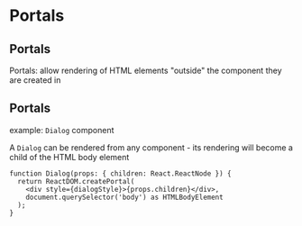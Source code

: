 # Portals

## Portals

Portals: allow rendering of HTML elements "outside" the component they are created in

## Portals

example: `Dialog` component

A `Dialog` can be rendered from any component - its rendering will become a child of the HTML body element

```tsx
function Dialog(props: { children: React.ReactNode }) {
  return ReactDOM.createPortal(
    <div style={dialogStyle}>{props.children}</div>,
    document.querySelector('body') as HTMLBodyElement
  );
}
```
